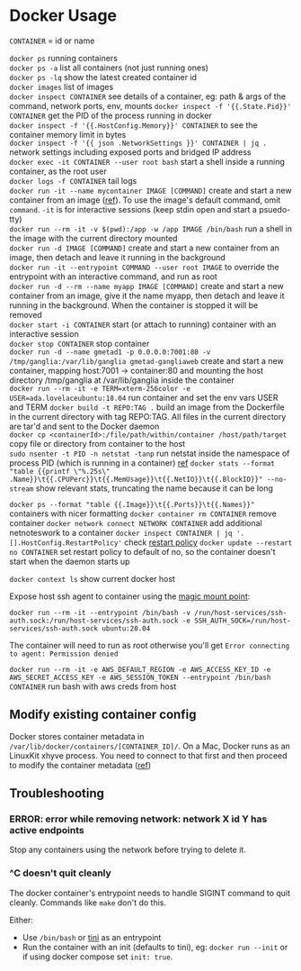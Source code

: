 # Docker Usage

`CONTAINER` = id or name

`docker ps` running containers  
`docker ps -a` list all containers (not just running ones)  
`docker ps -lq` show the latest created container id  
`docker images` list of images  
`docker inspect CONTAINER` see details of a container, eg: path & args of the command, network ports, env, mounts
`docker inspect -f '{{.State.Pid}}' CONTAINER` get the PID of the process running in docker  
`docker inspect -f '{{.HostConfig.Memory}}' CONTAINER` to see the container memory limit in bytes  
`docker inspect -f '{{ json .NetworkSettings }}' CONTAINER | jq .` network settings including exposed ports and bridged IP address  
`docker exec -it CONTAINER --user root bash` start a shell inside a running container, as the root user  
`docker logs -f CONTAINER` tail logs  
`docker run -it --name mycontainer IMAGE [COMMAND]` create and start a new container from an image ([ref](https://docs.docker.com/engine/reference/run/)). To use the image's default command, omit `command`. `-it` is for interactive sessions (keep stdin open and start a psuedo-tty)  
`docker run --rm -it -v $(pwd):/app -w /app IMAGE /bin/bash` run a shell in the image with the current directory mounted  
`docker run -d IMAGE [COMMAND]` create and start a new container from an image, then detach and leave it running in the background  
`docker run -it --entrypoint COMMAND --user root IMAGE` to override the entrypoint with an interactive command, and run as root  
`docker run -d --rm --name myapp IMAGE [COMMAND]` create and start a new container from an image, give it the name myapp, then detach and leave it running in the background. When the container is stopped it will be removed  
`docker start -i CONTAINER` start (or attach to running) container with an interactive session  
`docker stop CONTAINER` stop container  
`docker run -d --name gmetad1 -p 0.0.0.0:7001:80 -v /tmp/ganglia:/var/lib/ganglia gmetad-gangliaweb` create and start a new container, mapping host:7001 -> container:80 and mounting the host directory /tmp/ganglia at /var/lib/ganglia inside the container  
`docker run --rm -it -e TERM=xterm-256color -e USER=ada.lovelaceubuntu:18.04` run container and set the env vars USER and TERM
`docker build -t REPO:TAG .` build an image from the Dockerfile in the current directory with tag REPO:TAG. All files in the current directory are tar'd and sent to the Docker daemon  
`docker cp <containerId>:/file/path/within/container /host/path/target` copy file or directory from container to the host  
`sudo nsenter -t PID -n netstat -tanp` run netstat inside the namespace of process PID (which is running in a container) [ref](https://stackoverflow.com/a/40352004/149412)
`docker stats --format "table {{printf \"%.25s\" .Name}}\t{{.CPUPerc}}\t{{.MemUsage}}\t{{.NetIO}}\t{{.BlockIO}}" --no-stream` show relevant stats, truncating the name because it can be long

`docker ps --format "table {{.Image}}\t{{.Ports}}\t{{.Names}}"` containers with nicer formatting
`docker container rm CONTAINER` remove container
`docker network connect NETWORK CONTAINER` add additional netnoteswork to a container
`docker inspect CONTAINER | jq '.[].HostConfig.RestartPolicy'` check [restart policy](https://docs.docker.com/config/containers/start-containers-automatically/)
`docker update --restart no CONTAINER` set restart policy to default of no, so the container doesn't start when the daemon starts up

`docker context ls` show current docker host

Expose host ssh agent to container using the [magic mount point](https://github.com/docker/for-mac/issues/410#issuecomment-577064671):

```
docker run --rm -it --entrypoint /bin/bash -v /run/host-services/ssh-auth.sock:/run/host-services/ssh-auth.sock -e SSH_AUTH_SOCK=/run/host-services/ssh-auth.sock ubuntu:20.04
```

The container will need to run as root otherwise you'll get `Error connecting to agent: Permission denied`

`docker run --rm -it -e AWS_DEFAULT_REGION -e AWS_ACCESS_KEY_ID -e AWS_SECRET_ACCESS_KEY -e AWS_SESSION_TOKEN --entrypoint /bin/bash CONTAINER` run bash with aws creds from host

## Modify existing container config

Docker stores container metadata in `/var/lib/docker/containers/[CONTAINER_ID]/`. On a Mac, Docker runs as an LinuxKit xhyve process. You need to connect to that first and then proceed to modify the container metadata ([ref](https://www.softwareab.net/wordpress/docker-macosx-modify-hostconfig-existing-container/))

## Troubleshooting

### ERROR: error while removing network: network X id Y has active endpoints

Stop any containers using the network before trying to delete it.

### ^C doesn't quit cleanly

The docker container's entrypoint needs to handle SIGINT command to quit cleanly. Commands like `make` don't do this.

Either:

- Use `/bin/bash` or [tini](https://github.com/krallin/tini) as an entrypoint
- Run the container with an init (defaults to tini), eg: `docker run --init` or if using docker compose set `init: true`.
